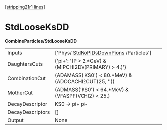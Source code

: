 [[stripping21r1 lines]](./stripping21r1-commonparticles)

# StdLooseKsDD

**CombineParticles/StdLooseKsDD**

|                  |                                                                                 |
|------------------|---------------------------------------------------------------------------------|
| Inputs           | ['Phys/ [StdNoPIDsDownPions](./stripping21r1-stdnopidsdownpions) /Particles'] |
| DaughtersCuts    | {'pi+': '(P \> 2.\*GeV) & (MIPCHI2DV(PRIMARY) \> 4.)'}                          |
| CombinationCut   | (ADAMASS('KS0') \< 80.\*MeV) & (ADOCACHI2CUT(25, ''))                           |
| MotherCut        | (ADMASS('KS0') \< 64.\*MeV) & (VFASPF(VCHI2) \< 25.)                            |
| DecayDescriptor  | KS0 -\> pi+ pi-                                                                 |
| DecayDescriptors | []                                                                            |
| Output           | None                                                                            |
